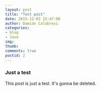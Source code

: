 ```yaml
---
layout: post
title: "Test post"
date: 2015-12-03 15:47:00
author: Damian Calabresi
categories: 
- blog 
- Java
img: 
thumb: 
comments: true
postid: 2
---
```


### Just a test

This post is just a test. It's gonna be deleted.